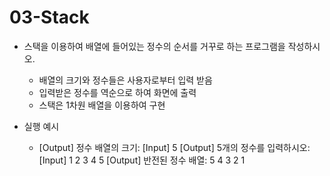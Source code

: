 # 03-Stack

- 스택을 이용하여 배열에 들어있는 정수의 순서를 거꾸로 하는 프로그램을 작성하시오.
  * 배열의 크기와 정수들은 사용자로부터 입력 받음
  * 입력받은 정수를 역순으로 하여 화면에 출력
  * 스택은 1차원 배열을 이용하여 구현
  
- 실행 예시
  * [Output] 정수 배열의 크기:
    [Input] 5
    [Output] 5개의 정수를 입력하시오:
    [Input] 1  2  3  4  5
    [Output] 반전된 정수 배열: 5 4 3 2 1
